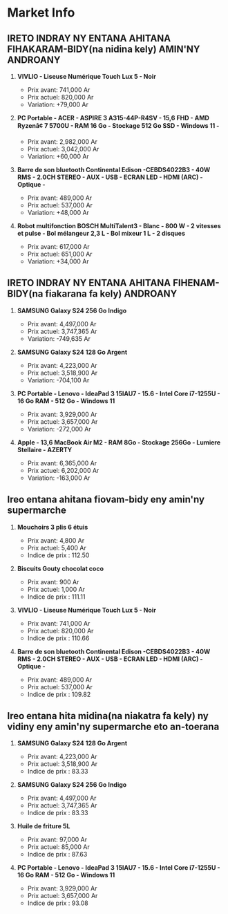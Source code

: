 # Market Info

## IRETO INDRAY NY ENTANA AHITANA FIHAKARAM-BIDY(na nidina kely) AMIN'NY ANDROANY

1. **VIVLIO - Liseuse Numérique Touch Lux 5 - Noir**
   - Prix avant: 741,000 Ar
   - Prix actuel: 820,000 Ar
   - Variation: +79,000 Ar

2. **PC Portable - ACER - ASPIRE 3 A315-44P-R4SV - 15,6 FHD - AMD Ryzenâ¢ 7 5700U - RAM 16 Go - Stockage 512 Go SSD - Windows 11 -**
   - Prix avant: 2,982,000 Ar
   - Prix actuel: 3,042,000 Ar
   - Variation: +60,000 Ar

3. **Barre de son bluetooth Continental Edison -CEBDS4022B3 - 40W RMS - 2.0CH STEREO - AUX - USB - ECRAN LED - HDMI (ARC) - Optique -**
   - Prix avant: 489,000 Ar
   - Prix actuel: 537,000 Ar
   - Variation: +48,000 Ar

4. **Robot multifonction BOSCH MultiTalent3 - Blanc - 800 W - 2 vitesses et pulse - Bol mélangeur 2,3 L - Bol mixeur 1 L - 2 disques**
   - Prix avant: 617,000 Ar
   - Prix actuel: 651,000 Ar
   - Variation: +34,000 Ar

## IRETO INDRAY NY ENTANA AHITANA FIHENAM-BIDY(na fiakarana fa kely) ANDROANY

1. **SAMSUNG Galaxy S24 256 Go Indigo**
   - Prix avant: 4,497,000 Ar
   - Prix actuel: 3,747,365 Ar
   - Variation: -749,635 Ar

2. **SAMSUNG Galaxy S24 128 Go Argent**
   - Prix avant: 4,223,000 Ar
   - Prix actuel: 3,518,900 Ar
   - Variation: -704,100 Ar

3. **PC Portable - Lenovo - IdeaPad 3 15IAU7 - 15.6 - Intel Core i7-1255U - 16 Go RAM - 512 Go - Windows 11**
   - Prix avant: 3,929,000 Ar
   - Prix actuel: 3,657,000 Ar
   - Variation: -272,000 Ar

4. **Apple - 13,6 MacBook Air M2 - RAM 8Go - Stockage 256Go - Lumiere Stellaire - AZERTY**
   - Prix avant: 6,365,000 Ar
   - Prix actuel: 6,202,000 Ar
   - Variation: -163,000 Ar

## Ireo entana ahitana fiovam-bidy eny amin'ny supermarche

1. **Mouchoirs 3 plis 6 étuis**
   - Prix avant: 4,800 Ar
   - Prix actuel: 5,400 Ar
   - Indice de prix : 112.50

2. **Biscuits Gouty chocolat coco**
   - Prix avant: 900 Ar
   - Prix actuel: 1,000 Ar
   - Indice de prix : 111.11

3. **VIVLIO - Liseuse Numérique Touch Lux 5 - Noir**
   - Prix avant: 741,000 Ar
   - Prix actuel: 820,000 Ar
   - Indice de prix : 110.66

4. **Barre de son bluetooth Continental Edison -CEBDS4022B3 - 40W RMS - 2.0CH STEREO - AUX - USB - ECRAN LED - HDMI (ARC) - Optique -**
   - Prix avant: 489,000 Ar
   - Prix actuel: 537,000 Ar
   - Indice de prix : 109.82

## Ireo entana hita midina(na niakatra fa kely) ny vidiny eny amin'ny supermarche eto an-toerana

1. **SAMSUNG Galaxy S24 128 Go Argent**
   - Prix avant: 4,223,000 Ar
   - Prix actuel: 3,518,900 Ar
   - Indice de prix : 83.33

2. **SAMSUNG Galaxy S24 256 Go Indigo**
   - Prix avant: 4,497,000 Ar
   - Prix actuel: 3,747,365 Ar
   - Indice de prix : 83.33

3. **Huile de friture 5L**
   - Prix avant: 97,000 Ar
   - Prix actuel: 85,000 Ar
   - Indice de prix : 87.63

4. **PC Portable - Lenovo - IdeaPad 3 15IAU7 - 15.6 - Intel Core i7-1255U - 16 Go RAM - 512 Go - Windows 11**
   - Prix avant: 3,929,000 Ar
   - Prix actuel: 3,657,000 Ar
   - Indice de prix : 93.08

